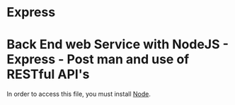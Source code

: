 # Express

<H1>Back End web Service with NodeJS - Express - Post man and use of RESTful API's </H1>

In order to access this file, you must install [Node](https://nodejs.org/en/download/).